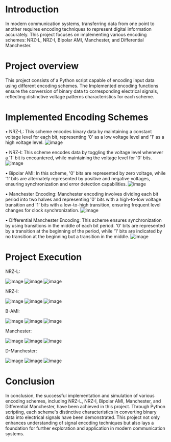 # Introduction
In modern communication systems, transferring data from one point to another requires encoding techniques to represent digital information accurately. This project focuses on implementing various encoding schemes: NRZ-L, NRZ-I, Bipolar AMI, Manchester, and Differential Manchester.

# Project overview
This project consists of a Python script capable of encoding input data using different encoding schemes. The Implemented encoding functions ensure the conversion of binary data to corresponding electrical signals, reflecting distinctive voltage patterns characteristics for each scheme.

# Implemented Encoding Schemes
•	NRZ-L: This scheme encodes binary data by maintaining a constant voltage level for each bit, representing '0' as a low voltage level and '1' as a high voltage level.
![image](https://github.com/JuanCantu1/SignalEncodingSchemes/assets/109363196/88432700-b082-4cd0-95c4-5ffc7200ec4e)

•	NRZ-I: This scheme encodes data by toggling the voltage level whenever a '1' bit is encountered, while maintaining the voltage level for '0' bits.
 ![image](https://github.com/JuanCantu1/SignalEncodingSchemes/assets/109363196/c3f5d222-b10c-438f-b788-eb0094edd93c)

•	Bipolar AMI: In this scheme, '0' bits are represented by zero voltage, while '1' bits are alternately represented by positive and negative voltages, ensuring synchronization and error detection capabilities.
 ![image](https://github.com/JuanCantu1/SignalEncodingSchemes/assets/109363196/ab7aa4ff-0f00-4a7d-addd-a2bc85e9f009)

•	Manchester Encoding: Manchester encoding involves dividing each bit period into two halves and representing '0' bits with a high-to-low voltage transition and '1' bits with a low-to-high transition, ensuring frequent level changes for clock synchronization.
 ![image](https://github.com/JuanCantu1/SignalEncodingSchemes/assets/109363196/49c9fd33-33d5-429a-9d73-47be52291ff9)

•	Differential Manchester Encoding: This scheme ensures synchronization by using transitions in the middle of each bit period. '0' bits are represented by a transition at the beginning of the period, while '1' bits are indicated by no transition at the beginning but a transition in the middle.
 ![image](https://github.com/JuanCantu1/SignalEncodingSchemes/assets/109363196/c567ef07-ec51-4935-9327-d569dfd1d9f4)

# Project Execution
NRZ-L:

![image](https://github.com/JuanCantu1/SignalEncodingSchemes/assets/109363196/321aa883-3454-49f0-b4d4-3f02b7893d59)
![image](https://github.com/JuanCantu1/SignalEncodingSchemes/assets/109363196/7e0c4fa3-a260-4b43-9f39-5b17a85ab671)
![image](https://github.com/JuanCantu1/SignalEncodingSchemes/assets/109363196/7cb14305-285c-4f9d-9927-2d1e2fca3c14)

NRZ-I:

![image](https://github.com/JuanCantu1/SignalEncodingSchemes/assets/109363196/1259f0e7-cbe3-4f66-ad55-d65bcd5685c3)
![image](https://github.com/JuanCantu1/SignalEncodingSchemes/assets/109363196/1189eabf-52ea-460e-a474-c589b5ae33f5)
![image](https://github.com/JuanCantu1/SignalEncodingSchemes/assets/109363196/88898ca1-f7d7-491b-941d-baa6e7976508)

B-AMI:

![image](https://github.com/JuanCantu1/SignalEncodingSchemes/assets/109363196/3e4aa0c0-1ddd-4e48-be85-1c0c028a2e76)
![image](https://github.com/JuanCantu1/SignalEncodingSchemes/assets/109363196/9316219d-52d2-41ec-a464-c48a6bf12a0d)
![image](https://github.com/JuanCantu1/SignalEncodingSchemes/assets/109363196/6af21e6b-a5f2-4073-8e06-513af74a5228)

Manchester:

![image](https://github.com/JuanCantu1/SignalEncodingSchemes/assets/109363196/d012f118-ca8a-46ff-9c5a-e68e1f49cca2)
![image](https://github.com/JuanCantu1/SignalEncodingSchemes/assets/109363196/f8665b95-22b4-4685-b514-40279f6322ed)
![image](https://github.com/JuanCantu1/SignalEncodingSchemes/assets/109363196/cfa91801-bc68-416f-b38d-b9de59c94cd2)

D-Manchester:

![image](https://github.com/JuanCantu1/SignalEncodingSchemes/assets/109363196/e1a222e6-8de0-446d-9fd3-bb7d5f0e1d2a)
![image](https://github.com/JuanCantu1/SignalEncodingSchemes/assets/109363196/24a451da-8177-4fe1-81bb-b0adafe07735)
![image](https://github.com/JuanCantu1/SignalEncodingSchemes/assets/109363196/c8e8e653-56e3-4869-8e9e-c4b7a6472a7d)

# Conclusion
In conclusion, the successful implementation and simulation of various encoding schemes, including NRZ-L, NRZ-I, Bipolar AMI, Manchester, and Differential Manchester, have been achieved in this project. Through Python scripting, each scheme's distinctive characteristics in converting binary data into electrical signals have been demonstrated. This project not only enhances understanding of signal encoding techniques but also lays a foundation for further exploration and application in modern communication systems.
